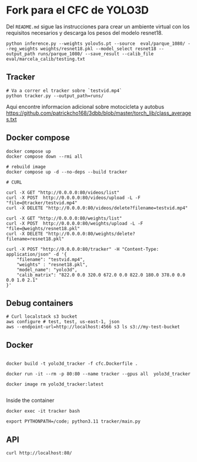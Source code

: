 # Fork para el CFC de YOLO3D

Del `README.md` sigue las instrucciones para crear un ambiente virtual con los requisitos necesarios y descarga los pesos del modelo resnet18.


```
python inference.py --weights yolov5s.pt --source  eval/parque_1080/ --reg_weights weights/resnet18.pkl --model_select resnet18 --output_path runs/parque_1080/ --save_result --calib_file eval/marcela_calib/testing.txt
```

## Tracker

```
# Va a correr el tracker sobre `testvid.mp4`
python tracker.py --output_path=runs/
```



Aqui encontre informacion adicional sobre motocicleta y autobus
https://github.com/patrickcho168/3dbb/blob/master/torch_lib/class_averages.txt


## Docker compose

```
docker compose up
docker compose down --rmi all

# rebuild image
docker compose up -d --no-deps --build tracker

# CURL

curl -X GET "http://0.0.0.0:80/videos/list"
curl -X POST  http://0.0.0.0:80/videos/upload -L -F "file=@tracker/testvid.mp4"
curl -X DELETE "http://0.0.0.0:80/videos/delete?filename=testvid.mp4"

curl -X GET "http://0.0.0.0:80/weights/list"
curl -X POST  http://0.0.0.0:80/weights/upload -L -F "file=@weights/resnet18.pkl"
curl -X DELETE "http://0.0.0.0:80/weights/delete?filename=resnet18.pkl"

curl -X POST "http://0.0.0.0:80/tracker" -H "Content-Type: application/json" -d '{
    "filename": "testvid.mp4",
    "weights" : "resnet18.pkl",
    "model_name": "yolo3d",
    "calib_matrix": "822.0 0.0 320.0 672.0 0.0 822.0 180.0 378.0 0.0 0.0 1.0 2.1"
}'

```

## Debug containers

```
# Curl localstack s3 bucket
aws configure # test, test, us-east-1, json
aws --endpoint-url=http://localhost:4566 s3 ls s3://my-test-bucket
```



## Docker

```

docker build -t yolo3d_tracker -f cfc.Dockerfile .

docker run -it --rm -p 80:80 --name tracker --gpus all  yolo3d_tracker

docker image rm yolo3d_tracker:latest


```


Inside the container
```
docker exec -it tracker bash

export PYTHONPATH=/code; python3.11 tracker/main.py
```

## API

```
curl http://localhost:80/
```
